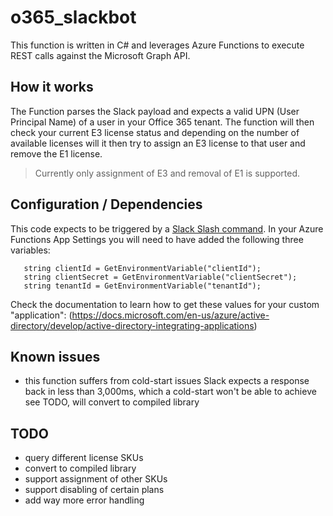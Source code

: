 ﻿# o365_slackbot

This function is written in C# and leverages Azure Functions to execute REST calls against the Microsoft Graph API.

## How it works

The Function parses the Slack payload and expects a valid UPN (User Principal Name) of a user in your Office 365 tenant.
The function will then check your current E3 license status and depending on the number of available licenses will it then try to assign an E3 license to that user and remove the E1 license.

> Currently only assignment of E3 and removal of E1 is supported.

## Configuration / Dependencies

This code expects to be triggered by a [Slack Slash command](https://api.slack.com/slash-commands). 
In your Azure Functions App Settings you will need to have added the following three variables:

```
   string clientId = GetEnvironmentVariable("clientId");
   string clientSecret = GetEnvironmentVariable("clientSecret");
   string tenantId = GetEnvironmentVariable("tenantId");
```
Check the documentation to learn how to get these values for your custom "application": (https://docs.microsoft.com/en-us/azure/active-directory/develop/active-directory-integrating-applications)

## Known issues

- this function suffers from cold-start issues
	Slack expects a response back in less than 3,000ms, which a cold-start won't be able to achieve
	see TODO, will convert to compiled library

## TODO

- query different license SKUs
- convert to compiled library
- support assignment of other SKUs
- support disabling of certain plans
- add way more error handling
